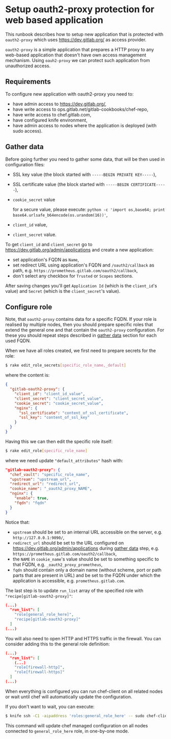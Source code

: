 # Setup oauth2-proxy protection for web based application

This runbook  describes how to setup new application that is protected with `oauth2-proxy` which uses
https://dev.gitlab.org/ as access provider.

`oauth2-proxy` is a simple application that prepares a HTTP proxy to any web-based application
that doesn't have own access management mechanism. Using `oauh2-proxy` we can protect such application
from unauthorized access.

## Requirements

To configure new application with oauth2-proxy you need to:

- have admin access to https://dev.gitlab.org/,
- have write access to ops.gitlab.net/gitlab-cookbooks/chef-repo,
- have write access to chef.gitlab.com,
- have configured knife environment,
- have admin access to nodes where the application is deployed (with sudo access).

## Gather data

Before going further you need to gather some data, that will be then used in configuration
files:

- SSL key value (the block started with `-----BEGIN PRIVATE KEY-----`),
- SSL certificate value (the block started with `-----BEGIN CERTIFICATE-----`),
- `cookie_secret` value

  for a secure value, please execute: `python -c 'import os,base64; print base64.urlsafe_b64encode(os.urandom(16))'`,
- `client_id` value,
- `client_secret` value.

To get `client_id` and `client_secret` go to https://dev.gitlab.org/admin/applications and create a new application:
- set application's FQDN as `Name`,
- set redirect URL using application's FQDN and `/oauth2/callback` as path, e.g.
  `https://prometheus.gitlab.com/oauth2/callback`,
- don't select any checkbox for `Trusted` or `Scopes` sections.

After saving changes you'll get `Application Id` (which is the `client_id`'s value) and `Secret` (which is the
`client_secret`'s value).

## Configure role

Note, that `oauth2-proxy` contains data for a specific FQDN. If your role is realised by multiple
nodes, then you should prepare specific roles that extend the general one and that contain the
`oauth2-proxy` configuration. For these you should repeat steps described in [gather data](#gather-data) section
for each used FQDN.

When we have all roles created, we first need to prepare secrets for the role:

```bash
$ rake edit_role_secrets[specific_role_name,_default]
```

where the content is:

```json
{
  "gitlab-oauth2-proxy": {
    "client_id": "client_id_value",
    "client_secret": "client_secret_value",
    "cookie_secret": "cookie_secret_value",
    "nginx": {
      "ssl_certificate": "content_of_ssl_certificate",
      "ssl_key": "content_of_ssl_key"
    }
  }
}
```

Having this we can then edit the specific role itself:

```bash
$ rake edit_role[specific_role_name]
```

where we need update `"default_attributes"` hash with:

```json
"gitlab-oauth2-proxy": {
  "chef_vault": "specific_role_name",
  "upstream": "upstream_url",
  "redirect_url": "redirect_url",
  "cookie_name": "_oauth2_proxy_NAME",
  "nginx": {
    "enable": true,
    "fqdn": "fqdn"
  }
}
```

Notice that:
- `upstream` should be set to an internal URL accessible on the server, e.g. `http://127.0.0.1:9090/`,
- `redirect_url` should be set to the URL configured on https://dev.gitlab.org/admin/applications during
  [gather data](#gather-data) step, e.g. `https://prometheus.gitlab.com/oauth2/callback`,
- the `NAME` in `cookie_name`'s value should be set to something specific to that FQDN, e.g. `_oauth2_proxy_prometheus`,
- `fqdn` should contain only a domain name (without scheme, port or path parts that are present in URL) and be set
  to the FQDN under which the application is accessible, e.g. `prometheus.gitlab.com`.

The last step is to update `run_list` array of the specified role with `"recipe[gitlab-oauth2-proxy]"`:

```json
(...)
  "run_list": [
    "role[general_role_here]",
    "recipe[gitlab-oauth2-proxy]"
  ]
(...)
```

You will also need to open HTTP and HTTPS traffic in the firewall. You can consider adding this to the general
role definition:

```json
(...)
  "run_list": [
    (...)
    "role[firewall-http]",
    "role[firewall-https]"
  ]
(...)
```

When everything is configured you can run chef-client on all related nodes or wait until chef will automatically
update the configuration.

If you don't want to wait, you can execute:

```bash
$ knife ssh -C1 -aipaddress 'roles:general_role_here' -- sudo chef-client
```

This command will update chef managed configuration on all nodes connected to `general_role_here` role, in one-by-one
mode.
